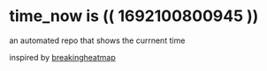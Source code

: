 # time_now is (( 1692100800945 ))

an automated repo that shows the currnent time

inspired by [breakingheatmap](https://github.com/breakingheatmap/breakingheatmap)